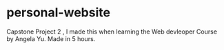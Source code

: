 # personal-website
Capstone Project 2 , I made this when learning the Web devleoper Course by Angela Yu. Made in 5 hours.

